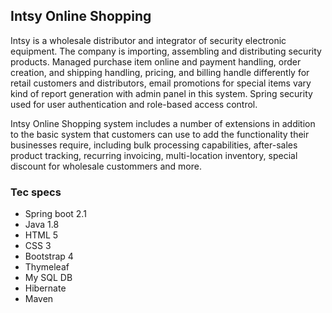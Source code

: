 ## Intsy Online Shopping

Intsy is a wholesale distributor and integrator of security electronic equipment. The company is importing, assembling and distributing security products. Managed purchase item online and payment handling, order creation, and shipping handling, pricing, and billing handle differently for retail customers and distributors, email promotions for special items vary kind of report generation with admin panel in this system. Spring security used for user authentication and role-based access control.

Intsy Online Shopping system includes a number of extensions in addition to the basic system that customers can use to add the functionality their businesses require, including bulk processing capabilities, after-sales product tracking, recurring invoicing, multi-location inventory, special discount for wholesale custommers and more.

### Tec specs
- Spring boot 2.1
- Java 1.8
- HTML 5
- CSS 3
- Bootstrap 4
- Thymeleaf
- My SQL DB
- Hibernate
- Maven
